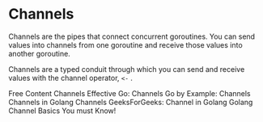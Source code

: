 # Channels

Channels are the pipes that connect concurrent goroutines. You can send values into channels from one goroutine and receive those values into another goroutine.

Channels are a typed conduit through which you can send and receive values with the channel operator, `<-` .

<ResourceGroupTitle>Free Content</ResourceGroupTitle>
<BadgeLink colorScheme='blue' badgeText='Official Website' href='https://go.dev/tour/concurrency/2'>Channels</BadgeLink>
<BadgeLink badgeText='Read' href='https://go.dev/doc/effective_go#channels'>Effective Go: Channels</BadgeLink>
<BadgeLink badgeText='Read' href='https://gobyexample.com/channels'>Go by Example: Channels</BadgeLink>
<BadgeLink badgeText='Read' herf='https://golangbot.com/channels/'>Channels in Golang</BadgeLink>
<BadgeLink badgeText='Watch' href='https://www.youtube.com/watch?v=e4bu9g-bYtg'>Channels</BadgeLink>
<BadgeLink badgeText='Read' href='https://www.geeksforgeeks.org/channel-in-golang/'>GeeksForGeeks: Channel in Golang</BadgeLink>
<BadgeLink badgeText='Watch' href='https://youtu.be/LgCmPHqAuf4'>Golang Channel Basics You must Know!</BadgeLink>
